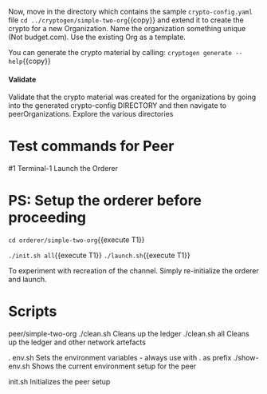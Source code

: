 Now, move in the directory which contains the sample `crypto-config.yaml` file `cd ../cryptogen/simple-two-org`{{copy}} and extend it to create the crypto for a new Organization.  Name the organization something unique (Not budget.com).  Use the existing Org as a template.

You can generate the crypto material by calling: `cryptogen generate --help`{{copy}}

#### Validate
Validate that the crypto material was created for the organizations by going into the generated crypto-config DIRECTORY and then navigate to peerOrganizations. Explore the various directories



# Test commands for Peer 

#1 Terminal-1     Launch the Orderer
# PS: Setup the orderer before proceeding


`cd orderer/simple-two-org`{{execute T1}}

`./init.sh all`{{execute T1}}
`./launch.sh`{{execute T1}}

To experiment with recreation of the channel. Simply re-initialize 
the orderer and launch.

# Scripts
peer/simple-two-org
./clean.sh              Cleans up the ledger
./clean.sh  all         Cleans up the ledger and other network artefacts

.  env.sh               Sets the environment variables - always use with . as prefix
./show-env.sh           Shows the current environment setup for the peer

init.sh                 Initializes the peer setup
